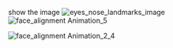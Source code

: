 show the image
![eyes_nose_landmarks_image](https://user-images.githubusercontent.com/66181793/155879633-c0aee9b5-484e-40bb-8c7b-28895f3bae95.png)
![face_alignment Animation_5](https://user-images.githubusercontent.com/66181793/155880523-af022ecb-9a06-4185-8690-e45f5f499b7a.gif)

![face_alignment Animation_2_4](https://user-images.githubusercontent.com/66181793/155925761-c797765f-503e-41a4-8abd-351080a1ad7c.gif)
